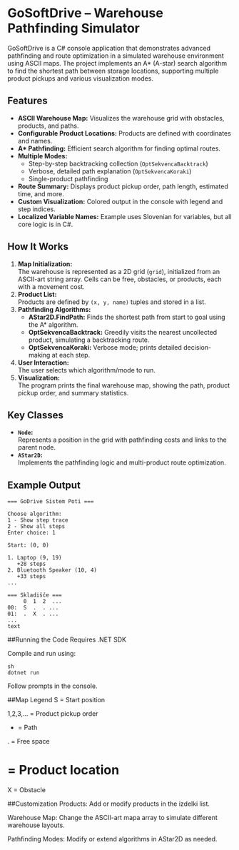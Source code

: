 # GoSoftDrive – Warehouse Pathfinding Simulator

GoSoftDrive is a C# console application that demonstrates advanced pathfinding and route optimization in a simulated warehouse environment using ASCII maps. The project implements an A* (A-star) search algorithm to find the shortest path between storage locations, supporting multiple product pickups and various visualization modes.

## Features

- **ASCII Warehouse Map:** Visualizes the warehouse grid with obstacles, products, and paths.
- **Configurable Product Locations:** Products are defined with coordinates and names.
- **A\* Pathfinding:** Efficient search algorithm for finding optimal routes.
- **Multiple Modes:**
  - Step-by-step backtracking collection (`OptSekvencaBacktrack`)
  - Verbose, detailed path explanation (`OptSekvencaKoraki`)
  - Single-product pathfinding
- **Route Summary:** Displays product pickup order, path length, estimated time, and more.
- **Custom Visualization:** Colored output in the console with legend and step indices.
- **Localized Variable Names:** Example uses Slovenian for variables, but all core logic is in C#.

## How It Works

1. **Map Initialization:**  
   The warehouse is represented as a 2D grid (`grid`), initialized from an ASCII-art string array. Cells can be free, obstacles, or products, each with a movement cost.
2. **Product List:**  
   Products are defined by `(x, y, name)` tuples and stored in a list.
3. **Pathfinding Algorithms:**  
   - **AStar2D.FindPath:** Finds the shortest path from start to goal using the A* algorithm.
   - **OptSekvencaBacktrack:** Greedily visits the nearest uncollected product, simulating a backtracking route.
   - **OptSekvencaKoraki:** Verbose mode; prints detailed decision-making at each step.
4. **User Interaction:**  
   The user selects which algorithm/mode to run.
5. **Visualization:**  
   The program prints the final warehouse map, showing the path, product pickup order, and summary statistics.

## Key Classes

- **`Node`:**  
  Represents a position in the grid with pathfinding costs and links to the parent node.
- **`AStar2D`:**  
  Implements the pathfinding logic and multi-product route optimization.

## Example Output

```
=== GoDrive Sistem Poti ===

Choose algorithm:
1 - Show step trace
2 - Show all steps
Enter choice: 1

Start: (0, 0)

1. Laptop (9, 19)
   +28 steps
2. Bluetooth Speaker (10, 4)
   +33 steps
...

=== Skladišče ===
     0  1  2  ...
00:  S  .  . ...
01:  .  X  . ...
...
text
```

##Running the Code
Requires .NET SDK

Compile and run using:
```
sh
dotnet run
```
Follow prompts in the console.

##Map Legend
S = Start position

1,2,3,... = Product pickup order

* = Path

. = Free space

# = Product location

X = Obstacle

##Customization
Products:
Add or modify products in the izdelki list.

Warehouse Map:
Change the ASCII-art mapa array to simulate different warehouse layouts.

Pathfinding Modes:
Modify or extend algorithms in AStar2D as needed.
